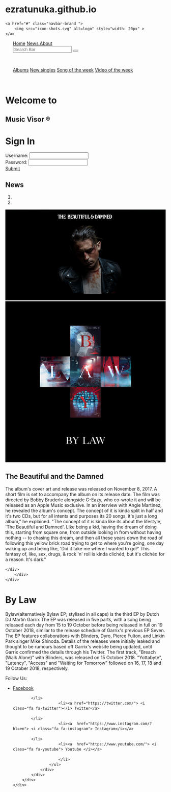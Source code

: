 # ezratunuka.github.io

<!doctype html>
<html lang="en-us">
<head>
  <meta charset="UTF-8">
  <meta http-equiv="X-UA-Compatible" content="IE=Edge">
  <meta name="viewport" content="width=device-width, initial-scale=1, shrink-to-fit=yes">
    <link rel="stylesheet" href="master.css">
    <link rel="stylesheet" href="css/bootstrap.css">
    <link rel="icon" type="image" href="logo.jpg">
    <link rel="stylesheet" href="https://maxcdn.bootstrapcdn.com/bootstrap/3.3.5/css/bootstrap.min.css">
    <link rel="stylesheet" href="https://maxcdn.bootstrapcdn.com/font-awesome/4.4.0/css/font-awesome.min.css">
  <title>Music Visor &reg;</title>
</head>
<body>
<nav>
<div class=" navbar-collapse navbar-expand-lg navbar-dark">


    <a href="#" class="navbar-brand ">
        <img src="icon-shots.svg" alt=logo" style="width: 20px" >
    </a>
<ul class="navbar-dark nav align-content-center">
    <a class="active list-group-item" href="home.html">Home</a>
    <a class=" active list-group-item"href="#news">News </a>
    <a class=" active list-group-item"href="about.html">About </a>
    <form class="form-inline">
        <div class=" input-group-append">
            <input type="text" placeholder="Search Bar">
            <button type="button" class="btn"> <i class="fa fa-search text-muted ">
            </i></button>
        </div>
    </form>
    </ul>
    <br>
    <ul class="navbar-dark nav ">
        <a class="active list-group-item" href="albums.html">Albums</a>
        <a class=" active list-group-item"href="https://www.google.com/search?q=new+music+spotify&rlz=1C1CHWL_enKE669KE669&oq=new+music+spotif&aqs=chrome.0.0j69i57j0l4.4269j0j4&sourceid=chrome&ie=UTF-8">New singles</a>
        <a class=" active list-group-item"href="https://www.youtube.com/watch?v=ksX_Xkf3Ryg">Song of the week</a>
        <a class="active list-group-item" href="https://www.youtube.com/watch?v=JxzKNHfNRdI">Video of the week</a>
    </ul>
</div>
</nav>
<br>
<span class="align-content-center">
        <h1 class="jumbotron-fluid"> Welcome to</h1>
    <h2 class="jumbotron-fluid">Music Visor &reg; </h2>
</span>
  <div class="containerfluid" >
    <H1 class="jumbotron center">Sign In</H1>
<form action="">
<div class="text-center">
<label for="name">Username: </label>
  <input type="text" name="Username" id="name">
</div>
<div class="text-center">
<label for="password">Password: </label>
  <input type="password" name="password" id="password">
</div>
<div class="container text-center">
  <a class="btn btn-primary" href="home.html" role="button">Submit</a>
</div>
</form>
  </div>
<div class="col">
<section>
    <div class="container-fluid">
        <div class="row bg-light" style="height: 100%">
            <div class="col-md-6" >
            </div>
        </div>
    </div>
</section>
</div>
<section>
    <div class="container-fluid">
        <div class="row bg-transparent">
            <div class="col-md-6 ">
<h1 id="news" class="text-center">News</h1>
                <div id="myCarousel" class=" carousel slide container" data-ride="carousel">
                    <ol class="carousel-indicators">
                        <li data-target="#myCarousel" data-slide-to="1" class="active"></li>
                        <li data-target="#myCarousel" data-slide-to="2"></li>
                    </ol>
                    <div class="carousel-inner">
                        <div class="item active">
                            <img src="g.png" alt="G-Eazy-The Beautiful And The Damned" style="width:100%;">
                        </div>
                        <div class="item">
                            <img src="m.png" alt="Martin Garrix-BY LAW EP" style="width:100%;">
                        </div>
                    </div>
                </div>
            </div>
            <div class="row bg-transparent">
                <div class="col-lg-12 text-center">
                  <div class="text-left">
                      <h1>The Beautiful and the Damned</h1>
                  </div>
                    <p>The album's cover art and release was released on November 8, 2017. A short film is set to accompany the album on its release date. The film was directed by Bobby Bruderle alongside G-Eazy, who co-wrote it and will be released as an Apple Music exclusive. In an interview with Angie Martinez, he revealed the album's concept.
The concept of it is kinda split in half and it's two CDs, but for all intents and purposes its 20 songs, it's just a long album," he explained. "The concept of it is kinda like its about the lifestyle, 'The Beautiful and Damned'. Like being a kid, having the dream of doing this, starting from square one, from outside looking in from without having nothing -- to chasing this dream, and then all these years down the road of following this yellow brick road trying to get to where you're going, one day waking up and being like, 'Did it take me where I wanted to go?' This fantasy of, like, sex, drugs, & rock 'n' roll is kinda clichéd, but it's clichéd for a reason. It's dark."</p>

    </div>
        </div>
    </div>
</section>

<div class="row bg-transparent">
    <div class="col-lg-12 text-center">
      <div class="text-left">
          <h1>By Law</h1>
      </div>
      <p>Bylaw(alternatively Bylaw EP; stylised in all caps) is the third EP by Dutch DJ Martin Garrix The EP was released in five parts, with a song being released each day from 15 to 19 October before being released in full on 19 October 2018, similar to the release schedule of Garrix's previous EP Seven. The EP features collaborations with Blinders, Dyro, Pierce Fulton, and Linkin Park singer Mike Shinoda. Details of the releases were initially leaked and thought to be rumours based off Garrix's website being updated, until Garrix confirmed the details through his Twitter. The first track, "Breach (Walk Alone)" with Blinders, was released on 15 October 2018. "Yottabyte", "Latency", "Access" and "Waiting for Tomorrow" followed on 16, 17, 18 and 19 October 2018, respectively.</p>



</div>


<footer>
<div class="footer-v1 bg-img">
	<div class="border-primary">
		<div class="container fluid">
			<div class="row">
				<div class="col-md-3">
					<div class="headline center"><p>Follow Us:</p></div>
					<ul class="list-group-item link-list">
						<li><a href="https://www.facebook.com/"> <i class="fa fa-facebook"></i> Facebook</a>

            </li>
						<li><a href="https://twitter.com/"> <i class="fa fa-twitter"></i> Twitter</a>

            </li>
						<li><a  href="https://www.instagram.com/?hl=en"> <i class="fa fa-instagram"> Instagram</i></a>

            </li>
                        <li><a  href="https://www.youtube.com/"> <i class="fa fa-youtube"> Youtube </i></a>

                        </li>
					</ul>
				</div>
			</div>
		</div>
	</div>
</div>
</footer>

</body>
<script src="js/bootstrap.js" charset="utf-8"></script>
<script src="js/jquery.js" charset="utf-8"></script>
<script src="popper.min.js" charset="utf-8"></script>
<script src="https://ajax.googleapis.com/ajax/libs/jquery/1.11.3/jquery.min.js"></script>
<script src="https://maxcdn.bootstrapcdn.com/bootstrap/3.3.5/js/bootstrap.min.js"></script>
</html>
